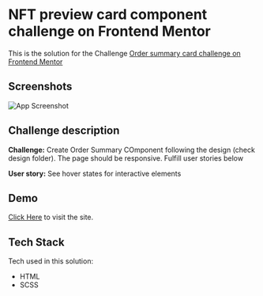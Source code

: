 
# NFT preview card component challenge on Frontend Mentor

This is the solution for the Challenge [Order summary card challenge on Frontend Mentor](https://www.frontendmentor.io/challenges/order-summary-component-QlPmajDUj)

## Screenshots

![App Screenshot](https://telegra.ph/file/404176b245ee903449151.png)


## Challenge description 

**Challenge:** Create Order Summary COmponent following the design (check design folder). The page should be responsive. Fulfill user stories below

**User story:** See hover states for interactive elements

## Demo

[Click Here](https://order-summary-compone.netlify.app/) to visit the site.


## Tech Stack

Tech used in this solution:

- HTML
- SCSS
